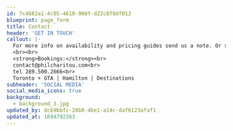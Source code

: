 ```yaml
---
id: 7c4682a1-4c05-4610-900f-d22c8f8df013
blueprint: page_form
title: Contact
header: 'GET IN TOUCH'
callout: |-
  For more info on availability and pricing guides send us a note. Or simply say hello! We can’t wait to hear from you!
  <br><br>
  <strong>Bookings:</strong><br>
  contact@philcharitou.com<br>
  tel 289.500.2666<br>
  Toronto + GTA | Hamilton | Destinations
subheader: 'SOCIAL MEDIA'
social_media_icons: true
background:
  - background_3.jpg
updated_by: dcb9bbfc-28b8-4be1-a14c-daf6123afaf1
updated_at: 1694792363
---
```

